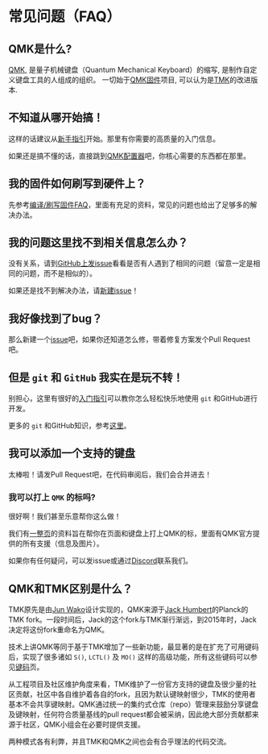 # 常见问题（FAQ）

<!---
  original document: 0.15.12:docs/faq_general.md
  git diff 0.15.12 HEAD -- docs/faq_general.md | cat
-->

## QMK是什么?

[QMK](https://github.com/qmk), 是量子机械键盘（Quantum Mechanical Keyboard）的缩写, 是制作自定义键盘工具的人组成的组织。 一切始于[QMK固件](https://github.com/qmk/qmk_firmware)项目, 可以认为是[TMK](https://github.com/tmk/tmk_keyboard)的改进版本.

## 不知道从哪开始搞！

这样的话建议从[新手指引](zh-cn/newbs)开始。那里有你需要的高质量的入门信息。

如果还是搞不懂的话，直接跳到[QMK配置器](https://config.qmk.fm)吧，你核心需要的东西都在那里。

## 我的固件如何刷写到硬件上？

先参考[编译/刷写固件FAQ](zh-cn/faq_build)，里面有充足的资料，常见的问题也给出了足够多的解决办法。

## 我的问题这里找不到相关信息怎么办？

没有关系，请到[GitHub上发issue](https://github.com/qmk/qmk_firmware/issues)看看是否有人遇到了相同的问题（留意一定是相同的问题，而不是相似的）。

如果还是找不到解决办法，请[新建issue](https://github.com/qmk/qmk_firmware/issues/new)！

## 我好像找到了bug？

那么新建一个[issue](https://github.com/qmk/qmk_firmware/issues/new)吧，如果你还知道怎么修，带着修复方案发个Pull Request吧。

## 但是 `git` 和 `GitHub` 我实在是玩不转！

别担心，这里有很好的[入门指引](zh-cn/newbs_git_best_practices)可以教你怎么轻松快乐地使用 `git` 和GitHub进行开发。

更多的 `git` 和GitHub知识，参考[这里](zh-cn/newbs_learn_more_resources)。

## 我可以添加一个支持的键盘

太棒啦！请发Pull Request吧，在代码审阅后，我们会合并进去！

### 我可以打上 `QMK` 的标吗?

很好啊！我们甚至乐意帮你这么做！

我们有[一整页](https://qmk.fm/powered/)的资料旨在帮你在页面和键盘上打上QMK的标，里面有QMK官方提供的所有支援（信息及图片）。

如果你有任何疑问，可以发issue或通过[Discord](https://discord.gg/Uq7gcHh)联系我们。

## QMK和TMK区别是什么？

TMK原先是由[Jun Wako](https://github.com/tmk)设计实现的，QMK来源于[Jack Humbert](https://github.com/jackhumbert)的Planck的TMK fork。一段时间后，Jack的这个fork与TMK渐行渐远，到2015年时，Jack决定将这份fork重命名为QMK。

技术上讲QMK等同于基于TMK增加了一些新功能，最显著的是在扩充了可用键码后，实现了很多诸如 `S()`, `LCTL()` 及 `MO()` 这样的高级功能，所有这些键码可以参见[键码](zh-cn/keycodes)页。

从工程项目及社区维护角度来看，TMK维护了一份官方支持的键盘及很少量的社区贡献，社区中各自维护着各自的fork，且因为默认键映射很少，TMK的使用者基本不会共享键映射。QMK通过统一的集约式仓库（repo）管理来鼓励分享键盘及键映射，任何符合质量基线的pull request都会被采纳，因此绝大部分贡献都来源于社区，QMK小组会在必要时提供支援。

两种模式各有利弊，并且TMK和QMK之间也会有合乎理法的代码交流。
